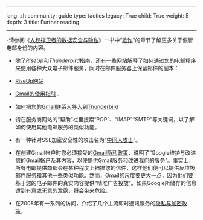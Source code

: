 

---

lang: zh
community: guide
type: tactics
legacy: True
child: True
weight: 5
depth: 3
title: Further reading

---

-请参阅《[人权捍卫者的数据安全与隐私](http://www.frontlinedefenders.org/manual/en/esecman/)》一书中“[欺诈](http://www.frontlinedefenders.org/manual/en/esecman/chapter2_5.html#2_5b)”的章节了解更多关于假冒电邮身份的内容。

- 除了*RiseUp*和*Thunderbird*指南，还有一些网站解释了如何通过您的电邮程序来使用各种大众电子邮件服务，同时在邮件服务器上保留邮件的副本：

 - [RiseUp网站](http://help.riseup.net/mail/mail-clients/)
 - [Gmail的使用指引](http://mail.google.com/support/bin/topic.py?topic=12805) .
 - [如何把您的Gmail联系人导入到Thunderbird](http://email.about.com/od/mozillathunderbirdtips/qt/et_gmail_addr.htm) 
 - 请在服务商网站的“帮助”栏里搜索“POP”、“IMAP”“SMTP”等关键词，以了解如何使用其他电邮服务的类似功能。

- 有一种针对SSL加密安全性的攻击名为“[中间人攻击](http://www.frontlinedefenders.org/manual/en/esecman/chapter2_7.html#2_7c)”。 

- 在创建Gmail帐户时您必须接受的[Gmail隐私政策](http://mail.google.com/mail/help/intl/en/privacy.html)，说明了“Google维护与改进您的Gmail帐户及其内容，以便提供Gmail服务和改进我们的服务”。事实上，所有电邮提供商都会在某种程度上扫描您的信件，这样他们便可以提供反垃圾邮件服务和其他一些类似功能。然而，Gmail的尺度要更大一点，因为他们要基于您的电子邮件的真实内容提供“精准广告投放”。如果Google所储存的信息遭到有意或无意的泄露，将会带来危险。

- 在2008年有一系列的访问，介绍了几个主流即时通讯服务的[隐私与加密政策](http://news.cnet.com/8301-13578_3-9962106-38.html)。


